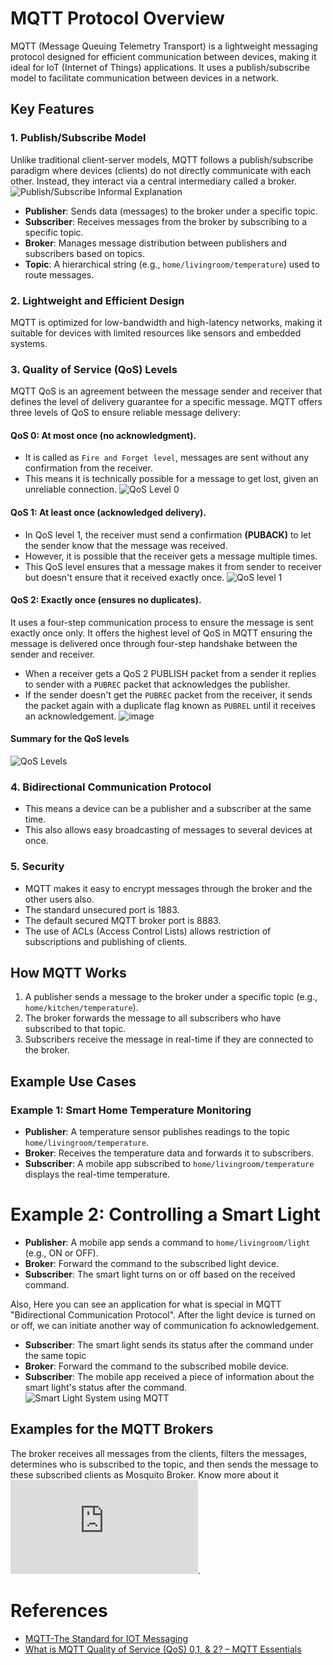 # MQTT Protocol Overview

MQTT (Message Queuing Telemetry Transport) is a lightweight messaging protocol designed for efficient communication between devices, making it ideal for IoT (Internet of Things) applications. It uses a publish/subscribe model to facilitate communication between devices in a network.

## Key Features

### 1. Publish/Subscribe Model
Unlike traditional client-server models, MQTT follows a publish/subscribe paradigm where devices (clients) do not directly communicate with each other. Instead, they interact via a central intermediary called a broker.
![Publish/Subscribe Informal Explanation](https://github.com/user-attachments/assets/271f6887-7506-4f8f-8afc-f241929d8fe4)

- **Publisher**: Sends data (messages) to the broker under a specific topic.
- **Subscriber**: Receives messages from the broker by subscribing to a specific topic.
- **Broker**: Manages message distribution between publishers and subscribers based on topics.
- **Topic**: A hierarchical string (e.g., `home/livingroom/temperature`) used to route messages.

### 2. Lightweight and Efficient Design
MQTT is optimized for low-bandwidth and high-latency networks, making it suitable for devices with limited resources like sensors and embedded systems.

### 3. Quality of Service (QoS) Levels
MQTT QoS is an agreement between the message sender and receiver that defines the level of delivery guarantee for a specific message. MQTT offers three levels of QoS to ensure reliable message delivery:

#### **QoS 0**: At most once (no acknowledgment).
- It is called as `Fire and Forget level`, messages are sent without any confirmation from the receiver.
- This means it is technically possible for a message to get lost, given an unreliable connection.
![QoS Level 0](https://github.com/user-attachments/assets/e5fe46a6-855c-4e83-a250-9e205f46361c)

#### **QoS 1**: At least once (acknowledged delivery).
- In QoS level 1, the receiver must send a confirmation **(PUBACK)** to let the sender know that the message was received.
- However, it is possible that the receiver gets a message multiple times.
- This QoS level ensures that a message makes it from sender to receiver but doesn't ensure that it received exactly once.
![QoS level 1](https://github.com/user-attachments/assets/78073a35-7253-4a24-84e4-03cd88e415da)

#### **QoS 2**: Exactly once (ensures no duplicates).
It uses a four-step communication process to ensure the message is sent exactly once only. It offers the highest level of QoS in MQTT ensuring the message is delivered once through four-step handshake between the sender and receiver.
- When a receiver gets a QoS 2 PUBLISH packet from a sender it replies to sender with a `PUBREC` packet that acknowledges the publisher.
- If the sender doesn't get the `PUBREC` packet from the receiver, it sends the packet again with a duplicate flag known as `PUBREL` until it receives an acknowledgement.
![image](https://github.com/user-attachments/assets/d87c4859-8f1a-4345-8830-f008c75e8953)

#### **Summary for the QoS levels**
![QoS Levels](https://github.com/user-attachments/assets/3aa82c10-af7c-4634-ba6a-9ce24522b5f3)

### 4. Bidirectional Communication Protocol
- This means a device can be a publisher and a subscriber at the same time.
- This also allows easy broadcasting of messages to several devices at once.

### 5. Security 
- MQTT makes it easy to encrypt messages through the broker and the other users also.
- The standard unsecured port is 1883.
- The default secured MQTT broker port is 8883.
- The use of ACLs (Access Control Lists) allows restriction of subscriptions and publishing of clients.

## How MQTT Works
1. A publisher sends a message to the broker under a specific topic (e.g., `home/kitchen/temperature`).
2. The broker forwards the message to all subscribers who have subscribed to that topic.
3. Subscribers receive the message in real-time if they are connected to the broker.

## Example Use Cases

### Example 1: Smart Home Temperature Monitoring
- **Publisher**: A temperature sensor publishes readings to the topic `home/livingroom/temperature`.
- **Broker**: Receives the temperature data and forwards it to subscribers.
- **Subscriber**: A mobile app subscribed to `home/livingroom/temperature` displays the real-time temperature.

# Example 2: Controlling a Smart Light

- **Publisher**: A mobile app sends a command to `home/livingroom/light` (e.g., ON or OFF).  
- **Broker**: Forward the command to the subscribed light device.  
- **Subscriber**: The smart light turns on or off based on the received command.  

Also, Here you can see an application for what is special in MQTT "Bidirectional Communication Protocol". After the light device is turned on or off, we can initiate another way of communication fo acknowledgement.

- **Subscriber**: The smart light sends its status after the command under the same topic 
- **Broker**: Forward the command to the subscribed mobile device.  
- **Subscriber**: The mobile app received a piece of information about the smart light's status after the command.
![Smart Light System using MQTT](https://github.com/user-attachments/assets/9d429505-91b3-4687-b167-ade36c6f43fe)


## Examples for the MQTT Brokers
The broker receives all messages from the clients, filters the messages, determines who is subscribed to the topic, and then sends the message to these subscribed clients as Mosquito Broker. Know more about it ![here](https://github.com/Yousseffekramy/ESP32_Examples/blob/main/Mosquito.md).

# References
- [MQTT-The Standard for IOT Messaging](https://youtu.be/fbf7SoFVjP4?si=bHV7psqcgI7gRpFe)
- [What is MQTT Quality of Service (QoS) 0,1, & 2? – MQTT Essentials](https://www.hivemq.com/blog/mqtt-essentials-part-6-mqtt-quality-of-service-levels/) 
